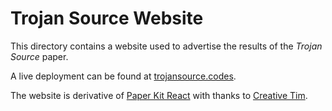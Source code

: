 # Trojan Source Website

This directory contains a website used to advertise the results of the *Trojan Source* paper.

A live deployment can be found at [trojansource.codes](https://trojansource.codes).

The website is derivative of [Paper Kit React](https://github.com/creativetimofficial/paper-kit-react) with thanks to [Creative Tim](https://www.creative-tim.com).